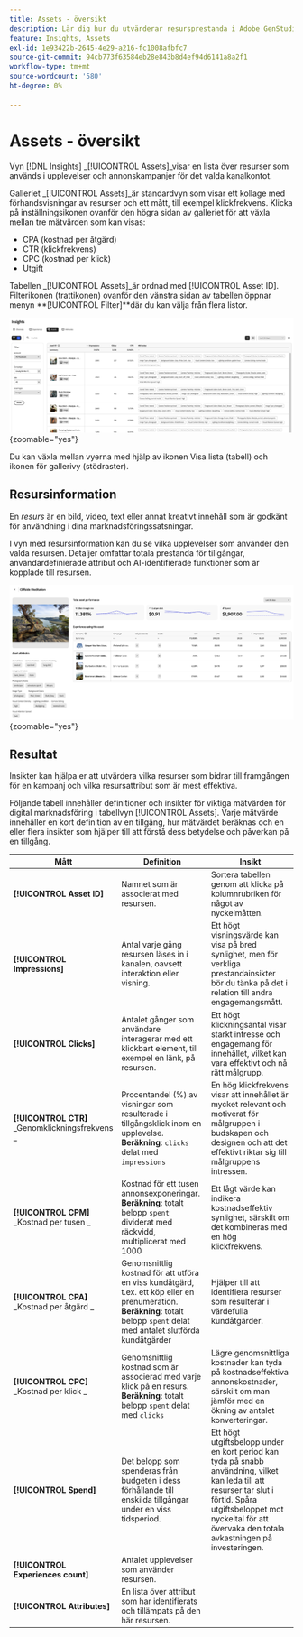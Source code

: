 ```yaml
---
title: Assets - översikt
description: Lär dig hur du utvärderar resursprestanda i Adobe GenStudio for Performance Marketing.
feature: Insights, Assets
exl-id: 1e93422b-2645-4e29-a216-fc1008afbfc7
source-git-commit: 94cb773f63584eb28e843b8d4ef94d6141a8a2f1
workflow-type: tm+mt
source-wordcount: '580'
ht-degree: 0%

---
```


# Assets - översikt

Vyn [!DNL Insights] _[!UICONTROL Assets]_visar en lista över resurser som används i upplevelser och annonskampanjer för det valda kanalkontot.

Galleriet _[!UICONTROL Assets]_är standardvyn som visar ett kollage med förhandsvisningar av resurser och ett mått, till exempel klickfrekvens. Klicka på inställningsikonen ovanför den högra sidan av galleriet för att växla mellan tre mätvärden som kan visas:

- CPA (kostnad per åtgärd)
- CTR (klickfrekvens)
- CPC (kostnad per klick)
- Utgift

Tabellen _[!UICONTROL Assets]_är ordnad med [!UICONTROL Asset ID]. Filterikonen (trattikonen) ovanför den vänstra sidan av tabellen öppnar menyn **[!UICONTROL Filter]**där du kan välja från flera listor.

![Assets-filter och tabell](/help/assets/insights-assets-filter.png){zoomable="yes"}

Du kan växla mellan vyerna med hjälp av ikonen Visa lista (tabell) och ikonen för gallerivy (stödraster).

## Resursinformation

En _resurs_ är en bild, video, text eller annat kreativt innehåll som är godkänt för användning i dina marknadsföringssatsningar.

I vyn med resursinformation kan du se vilka upplevelser som använder den valda resursen. Detaljer omfattar totala prestanda för tillgångar, användardefinierade attribut och AI-identifierade funktioner som är kopplade till resursen.

![Resursinformation](/help/assets/insights-asset-details.png){zoomable="yes"}

## Resultat

Insikter kan hjälpa er att utvärdera vilka resurser som bidrar till framgången för en kampanj och vilka resursattribut som är mest effektiva.

Följande tabell innehåller definitioner och insikter för viktiga mätvärden för digital marknadsföring i tabellvyn [!UICONTROL Assets]. Varje mätvärde innehåller en kort definition av en tillgång, hur mätvärdet beräknas och en eller flera insikter som hjälper till att förstå dess betydelse och påverkan på en tillgång.

| Mått | Definition | Insikt |
| ---------------------- | ----------------------------- | -------------------------------- |
| **[!UICONTROL Asset ID]** | Namnet som är associerat med resursen. | Sortera tabellen genom att klicka på kolumnrubriken för något av nyckelmåtten. |
| **[!UICONTROL Impressions]** | Antal varje gång resursen läses in i kanalen, oavsett interaktion eller visning. | Ett högt visningsvärde kan visa på bred synlighet, men för verkliga prestandainsikter bör du tänka på det i relation till andra engagemangsmått. |
| **[!UICONTROL Clicks]** | Antalet gånger som användare interagerar med ett klickbart element, till exempel en länk, på resursen. | Ett högt klickningsantal visar starkt intresse och engagemang för innehållet, vilket kan vara effektivt och nå rätt målgrupp. |
| **[!UICONTROL CTR]**<br>_Genomklickningsfrekvens _ | Procentandel (%) av visningar som resulterade i tillgångsklick inom en upplevelse.<br>**Beräkning**: `clicks` delat med `impressions` | En hög klickfrekvens visar att innehållet är mycket relevant och motiverat för målgruppen i budskapen och designen och att det effektivt riktar sig till målgruppens intressen. |
| **[!UICONTROL CPM]**<br>_Kostnad per tusen _ | Kostnad för ett tusen annonsexponeringar.<br>**Beräkning**: totalt belopp `spent` dividerat med räckvidd, multiplicerat med 1000 | Ett lågt värde kan indikera kostnadseffektiv synlighet, särskilt om det kombineras med en hög klickfrekvens. |
| **[!UICONTROL CPA]**<br>_Kostnad per åtgärd _ | Genomsnittlig kostnad för att utföra en viss kundåtgärd, t.ex. ett köp eller en prenumeration.<br>**Beräkning**: totalt belopp `spent` delat med antalet slutförda kundåtgärder | Hjälper till att identifiera resurser som resulterar i värdefulla kundåtgärder. |
| **[!UICONTROL CPC]**<br>_Kostnad per klick _ | Genomsnittlig kostnad som är associerad med varje klick på en resurs.<br>**Beräkning**: totalt belopp `spent` delat med `clicks` | Lägre genomsnittliga kostnader kan tyda på kostnadseffektiva annonskostnader, särskilt om man jämför med en ökning av antalet konverteringar. |
| **[!UICONTROL Spend]** | Det belopp som spenderas från budgeten i dess förhållande till enskilda tillgångar under en viss tidsperiod. | Ett högt utgiftsbelopp under en kort period kan tyda på snabb användning, vilket kan leda till att resurser tar slut i förtid. Spåra utgiftsbeloppet mot nyckeltal för att övervaka den totala avkastningen på investeringen. |
| **[!UICONTROL Experiences count]** | Antalet upplevelser som använder resursen. | |
| **[!UICONTROL Attributes]** | En lista över attribut som har identifierats och tillämpats på den här resursen. | |
